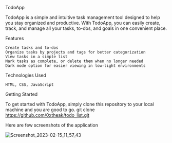 TodoApp

TodoApp is a simple and intuitive task management tool designed to help you stay organized and productive. With TodoApp, you can easily create, track, and manage all your tasks, to-dos, and goals in one convenient place.

Features

    Create tasks and to-dos
    Organize tasks by projects and tags for better categorization
    View tasks in a simple list 
    Mark tasks as complete, or delete them when no longer needed
    Dark mode option for easier viewing in low-light environments

Technologies Used

    HTML, CSS, JavaScript

Getting Started

To get started with TodoApp, simply clone this repository to your local machine and you are good to go.
    git clone https://github.com/0xtheak/todo_list.git

Here are few screenshots of the application

![Screenshot_2023-02-15_11_57_43](https://user-images.githubusercontent.com/76566840/218964366-f6169d88-33fa-419b-8a43-42ad12288b51.png)